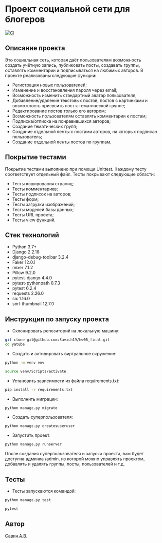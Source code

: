 # Проект социальной сети для блогеров

[![CI](https://github.com/yandex-praktikum/hw05_final/actions/workflows/python-app.yml/badge.svg?branch=master)](https://github.com/yandex-praktikum/hw05_final/actions/workflows/python-app.yml)

## Описание проекта

Это социальная сеть, которая даёт пользователям возможность создать учётную запись, публиковать посты, создавать группы, оставлять комментарии и подписываться на любимых авторов.
В проекте реализованы следующие функции:
* Регистрация новых пользователей;
* Изменение и восстановления пароля через email;
* Возможность изменить стандартный аватар пользователя;
* Добавление/удаление текстовых постов, постов с картинками и возможность присвоить пост к тематической группе;
* Редактирование постов только его автором;
* Возможность пользователям оставлять комментарии к постам;
* Подписка/отписка на понравившихся авторов;
* Создание тематических групп;
* Создание отдельной ленты с постами авторов, на которых подписан пользователь;
* Создание отдельной ленты постов по группам.

## Покрытие тестами
Покрытие тестами выполнено при помощи Unittest. Каждому тесту соответствует отдельный файл. Тесты покрывают следующие области:
* Тесты кэширования страниц;
* Тесты комментариев;
* Тесты подписок на авторов;
* Тесты форм;
* Тесты загрузки изображений;
* Тесты моделей базы данных;
* Тесты URL проекта;
* Тесты view функций.

## Стек технологий
* Python 3.7+
* Django 2.2.16
* django-debug-toolbar 3.2.4
* Faker 12.0.1
* mixer 7.1.2
* Pillow 9.2.0
* pytest-django 4.4.0
* pytest-pythonpath 0.7.3
* pytest 6.2.4
* requests 2.26.0
* six 1.16.0
* sorl-thumbnail 12.7.0

## Инструкция по запуску проекта
* Склонировать репозиторий на локальную машину:
```bash
git clone git@github.com:Savich19/hw05_final.git
cd yatube
```

* Cоздать и активировать виртуальное окружение:

```bash
python -m venv env
```

```bash
source venv/Scripts/activate
```

* Установить зависимости из файла requirements.txt:

```bash
pip install -r requirements.txt
```

* Выполнить миграции:

```bash
python manage.py migrate
```

* Создать суперпользователя:

```bash
python manage.py createsuperuser
```

* Запустить проект:
```bash
python manage.py runserver
```
После создания суперпользователя и запуска проекта, вам будет доступна админка /admin, из которой можно управлять проектом, добавлять и удалять группы, посты, пользователей и т.д.

## Тесты
* Тесты запускаются командой:
```bash
python manage.py test
```
```bash
pytest
```
## Автор
[Савич А.В.](https://github.com/Savich19)
